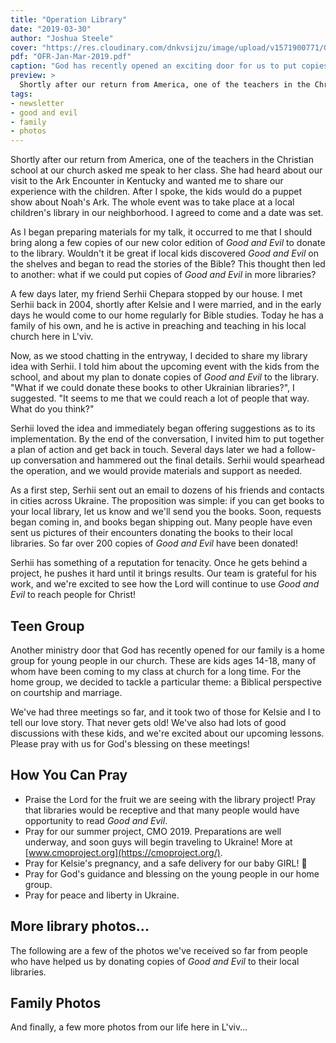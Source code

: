 ```yaml
---
title: "Operation Library"
date: "2019-03-30"
author: "Joshua Steele"
cover: "https://res.cloudinary.com/dnkvsijzu/image/upload/v1571900771/OFReport/2019-03-30-operation-library/dobro-i-zlo-library-05-1200-630_pmwaod.jpg"
pdf: "OFR-Jan-Mar-2019.pdf"
caption: "God has recently opened an exciting door for us to put copies of Good and Evil into Ukrainian libraries! Working with us to head up this project is our long-time friend, Serhii Chepara. Read on to learn how God is moving!"
preview: >
  Shortly after our return from America, one of the teachers in the Christian school at our church asked me speak to her class. She had heard about our visit to the Ark Encounter in Kentucky and wanted me to share our experience with the children. After I spoke, the kids would do a puppet show about Noah's Ark. The whole event was to take place at a local children's library in our neighborhood. I agreed to come and a date was set.
tags:
- newsletter
- good and evil
- family
- photos
---
```


Shortly after our return from America, one of the teachers in the Christian school at our church asked me speak to her class. She had heard about our visit to the Ark Encounter in Kentucky and wanted me to share our experience with the children. After I spoke, the kids would do a puppet show about Noah's Ark. The whole event was to take place at a local children's library in our neighborhood. I agreed to come and a date was set.

<article-callout content="OFR-Jan-Mar-2019.pdf" :download="true" />

<article-image publicId="OFReport/2019-03-30-operation-library/ark-story-03-3000w_ztn7pv.jpg" width="768" caption="Abby and I enjoyed telling the story of our experience at the Ark Encounter to these elementary school children."/>

As I began preparing materials for my talk, it occurred to me that I should bring along a few copies of our new color edition of _Good and Evil_ to donate to the library. Wouldn't it be great if local kids discovered _Good and Evil_ on the shelves and began to read the stories of the Bible? This thought then led to another: what if we could put copies of _Good and Evil_ in more libraries?

A few days later, my friend Serhii Chepara stopped by our house. I met Serhii back in 2004, shortly after Kelsie and I were married, and in the early days he would come to our home regularly for Bible studies. Today he has a family of his own, and he is active in preaching and teaching in his local church here in L'viv.

Now, as we stood chatting in the entryway, I decided to share my library idea with Serhii. I told him about the upcoming event with the kids from the school, and about my plan to donate copies of _Good and Evil_ to the library. "What if we could donate these books to other Ukrainian libraries?", I suggested. "It seems to me that we could reach a lot of people that way. What do you think?"

Serhii loved the idea and immediately began offering suggestions as to its implementation. By the end of the conversation, I invited him to put together a plan of action and get back in touch. Several days later we had a follow-up conversation and hammered out the final details. Serhii would spearhead the operation, and we would provide materials and support as needed.

As a first step, Serhii sent out an email to dozens of his friends and contacts in cities across Ukraine. The proposition was simple: if you can get books to your local library, let us know and we'll send you the books. Soon, requests began coming in, and books began shipping out. Many people have even sent us pictures of their encounters donating the books to their local libraries. So far over 200 copies of _Good and Evil_ have been donated!

<article-image publicId="OFReport/2019-03-30-operation-library/operation-library-guys_wqnwe5.jpg" width="768" caption="Serhii (second from left) has done a great job networking, writing letters, and mailing books. As a result, over 200 copies of _Good and Evil_ have been donated to Ukrainian libraries across the country."/>

Serhii has something of a reputation for tenacity. Once he gets behind a project, he pushes it hard until it brings results. Our team is grateful for his work, and we're excited to see how the Lord will continue to use _Good and Evil_ to reach people for Christ!

## Teen Group

Another ministry door that God has recently opened for our family is a home group for young people in our church. These are kids ages 14-18, many of whom have been coming to my class at church for a long time. For the home group, we decided to tackle a particular theme: a Biblical perspective on courtship and marriage.

We've had three meetings so far, and it took two of those for Kelsie and I to tell our love story. That never gets old! We've also had lots of good discussions with these kids, and we're excited about our upcoming lessons. Please pray with us for God's blessing on these meetings!

<article-image publicId="OFReport/2019-03-30-operation-library/teen-group_alilv4.jpg" width="768" caption="Our first home meeting with the teens from church"/>

## How You Can Pray

* Praise the Lord for the fruit we are seeing with the library project! Pray that libraries would be receptive and that many people would have opportunity to read _Good and Evil_.
* Pray for our summer project, CMO 2019. Preparations are well underway, and soon guys will begin traveling to Ukraine! More at [www.cmoproject.org](https://cmoproject.org/).
* Pray for Kelsie's pregnancy, and a safe delivery for our baby GIRL! 💖
* Pray for God's guidance and blessing on the young people in our home group.
* Pray for peace and liberty in Ukraine.

<article-callout content="Keep scrolling for more photos from our family and ministry!" />

## More library photos...

The following are a few of the photos we've received so far from people who have helped us by donating copies of _Good and Evil_ to their local libraries.

<article-image publicId="OFReport/2019-03-30-operation-library/dobro-i-zlo-library-09_fuqzbk.jpg" width="768" />

<article-image publicId="OFReport/2019-03-30-operation-library/dobro-i-zlo-library-08_jwsyzp.jpg" width="768" caption='The sign at the top says "City Library for Children".'/>

<article-image publicId="OFReport/2019-03-30-operation-library/dobro-i-zlo-library-10_wk7jvc.jpg" width="768" />

<article-image publicId="OFReport/2019-03-30-operation-library/dobro-i-zlo-library-02_wrvbiz.jpg" height="768" caption='Sign at the top: "Stop for a minute and look at a new book!" In Ukrainian it rhymes.'/>

<article-image publicId="OFReport/2019-03-30-operation-library/dobro-i-zlo-library-14_rkj2iq.jpg" width="768" />

<article-image publicId="OFReport/2019-03-30-operation-library/dobro-i-zlo-library-11_bgizwd.jpg" height="768" />

<article-image publicId="OFReport/2019-03-30-operation-library/dobro-i-zlo-library-13_x4c5nv.jpg" width="768" />

<article-image publicId="OFReport/2019-03-30-operation-library/dobro-i-zlo-library-12_b9adid.jpg" height="768" />

<article-image publicId="OFReport/2019-03-30-operation-library/dobro-i-zlo-library-15_k9bubi.jpg" height="768" />

<article-image publicId="OFReport/2019-03-30-operation-library/dobro-i-zlo-library-03_miuaqu.jpg" height="768" />

<article-image publicId="OFReport/2019-03-30-operation-library/dobro-i-zlo-library-16_eqyquy.jpg" width="768" />

## Family Photos

And finally, a few more photos from our life here in L'viv...

<article-image publicId="OFReport/2019-03-30-operation-library/denise-airport_zfzhp5.jpg" width="768" caption="Denise Hutchison recently returned from a trip to the U.S. Everyone was glad to have her back!"/>

<article-image publicId="OFReport/2019-03-30-operation-library/beka-birthday-01-3000w_hj31uc.jpg" width="768" caption="In January, Rebekah had her 11th birthday!"/>

<article-image publicId="OFReport/2019-03-30-operation-library/beka-birthday-03-3000w_hwtuyn.jpg" width="768" caption="The girls invited several friends to go ice skating to celebrate."/>

<article-image publicId="OFReport/2019-03-30-operation-library/beka-birthday-02-3000w_xdxp2m.jpg" width="768" />

<article-image publicId="OFReport/2019-03-30-operation-library/david-little-man_wpy3mi.jpg" height="768" caption="David is 2 now, and growing into quite the little man!"/>

<article-image publicId="OFReport/2019-03-30-operation-library/david-eats-cake_krbp0x.jpg" width="768" caption="A lion bib and some yummy cake. What could be better? 😋"/>

<article-image publicId="OFReport/2019-03-30-operation-library/first-baby-pics_iqzork.jpg" width="768" caption="The kids gather around Mom to see our first ultrasound pictures of the new baby girl!"/>

<article-image publicId="OFReport/2019-03-30-operation-library/welcome-home-days_dpgndd.jpg" width="768" caption="The Days also traveled to the States, and they returned to L'viv a few weeks ago. So good to have them back!"/>

<article-image publicId="OFReport/2019-03-30-operation-library/jonathan-and-the-beard_zjbqej.jpg" width="768" caption="The first time I picked up Jonathan, the Days' newest little guy, I thought he might be afraid of me. On the contrary, he immediately grabbed my beard with both hands! 😆"/>

<article-image publicId="OFReport/2019-03-30-operation-library/abby-leads-sword-drills-3000w_c0gjyt.jpg" width="768" caption='Abby leads "Sword Drills" during our Bible First Kids class at church.'/>

<article-image publicId="OFReport/2019-03-30-operation-library/bible-first-kids-reading-lesson-1-3000w_cdyqpg.jpg" width="768" caption="Reading through the Bible First lessons at church"/>

<article-image publicId="OFReport/2019-03-30-operation-library/abby-sketch-macie-3000h_t0vkku.jpg" height="768" caption="Our family has recently adopted a new dog, whom we've named Macie. Abby did a nice sketch of Macie and had it framed."/>

<article-image publicId="OFReport/2019-03-30-operation-library/our-macie_v1wwnv.jpg" height="768" caption="Наша Мейсі – Our Macie"/>

<article-image publicId="OFReport/2019-03-30-operation-library/ark-story-01-3000w_t14xeg.jpg" width="768" caption="As we told the kids about our trip to the Ark Encounter, we showed them lots of pictures."/>

<article-image publicId="OFReport/2019-03-30-operation-library/ark-story-02-3000h_uzbwxz.jpg" height="768" caption="I also read them the story of Noah and the flood from Good and Evil."/>

<article-image publicId="OFReport/2019-03-30-operation-library/ark-story-04-3000w_anxmb2.jpg" width="768" caption="After the story, we all went over to the local library where the kids did a puppet show about Noah's Ark. We also donated a few copies of Good and Evil while we were there!"/>

<article-image publicId="OFReport/2019-03-30-operation-library/escape-room_ko8ria.jpg" width="768" caption="Denise is now in a relationship with Mike Ireland (second from the left), who has also been a missionary to Ukraine for many years. He visited our team in L'viv, and we had a good time at a local pirates-themed escape room! We are excited for Denise and Mike, and for the future God has for them."/>

<article-image publicId="OFReport/2019-03-30-operation-library/voznyuks-moving-day_gqh4pf.jpg" width="768" caption="Abby and her good friend, Anya Voznyuk. The Voznyuk's recently moved to a new apartment, and Abby and I got to help!"/>
